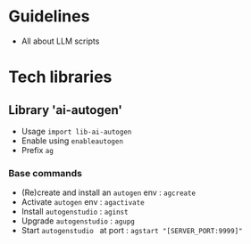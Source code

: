# Guidelines

* All about LLM scripts


# Tech libraries

## Library 'ai-autogen'

* Usage ```import lib-ai-autogen```
* Enable using ```enableautogen```
* Prefix ```ag```

### Base commands

* (Re)create and install an `autogen` env : ```agcreate```
* Activate `autogen` env : ```agactivate```
* Install `autogenstudio` : ```aginst```
* Upgrade `autogenstudio` : ```agupg```
* Start `autogenstudio ` at port : ```agstart "[SERVER_PORT:9999]"```
